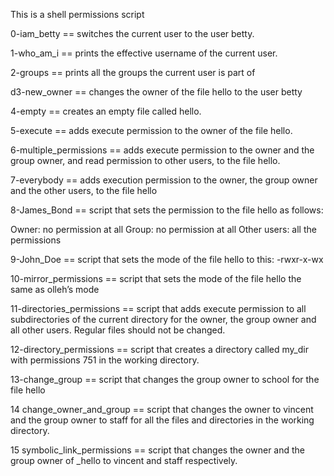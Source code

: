 This is a shell permissions script

0-iam_betty == switches the current user to the user betty.

1-who_am_i == prints the effective username of the current user.

2-groups == prints all the groups the current user is part of

d3-new_owner == changes the owner of the file hello to the user betty

4-empty == creates an empty file called hello.

5-execute == adds execute permission to the owner of the file hello.

6-multiple_permissions == adds execute permission to the owner and the group owner, and read permission to other users, to the file hello.

7-everybody == adds execution permission to the owner, the group owner and the other users, to the file hello

8-James_Bond == script that sets the permission to the file hello as follows:

Owner: no permission at all
Group: no permission at all
Other users: all the permissions

9-John_Doe == script that sets the mode of the file hello to this:
-rwxr-x-wx

10-mirror_permissions == script that sets the mode of the file hello the same as olleh’s mode

11-directories_permissions ==  script that adds execute permission to all subdirectories of the current directory for the owner, the group owner and all other users. Regular files should not be changed.

12-directory_permissions == script that creates a directory called my_dir with permissions 751 in the working directory.

13-change_group == script that changes the group owner to school for the file hello

14 change_owner_and_group == script that changes the owner to vincent and the group owner to staff for all the files and directories in the working directory.

15 symbolic_link_permissions == script that changes the owner and the group owner of _hello to vincent and staff respectively.

